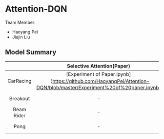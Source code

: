 # Attention-DQN
Team Member: 
- Haoyang Pei
- Jiajin Liu

## Model Summary
|            |                  Selective Attention(Paper)                  |                             DQN                              |                    Attention DQN Method 1                    |                    Attention DQN Method 2                    |
| :--------: | :----------------------------------------------------------: | :----------------------------------------------------------: | :----------------------------------------------------------: | :----------------------------------------------------------: |
| CarRacing  | [Experiment of Paper.ipynb]（https://github.com/HaoyangPei/Attention-DQN/blob/master/Experiment%20of%20paper.ipynb)|                              -                               |                              -                               |                              -                               |
|  Breakout  |                              -                               | [DQN for Breakout_Pytorch.ipynb](https://github.com/HaoyangPei/Attention-DQN/blob/master/DQN%20for%20Breakout_Pytorch.ipynb) | [Attention_DQN for Breakout_Pytorch_method1.ipynb](https://github.com/HaoyangPei/Attention-DQN/blob/master/Attention_DQN%20for%20Breakout_Pytorch_method1.ipynb) | [Attention_DQN for Breakout_Pytorch_method2.ipynb](https://github.com/HaoyangPei/Attention-DQN/blob/master/Attention_DQN%20for%20Breakout_Pytorch_method2.ipynb) |
| Beam Rider |                              -                               | [DQN for Beam Rider_Pytorch.ipynb](https://github.com/HaoyangPei/Attention-DQN/blob/master/DQN%20for%20Beam%20Rider_Pytorch.ipynb) | [Attention_DQN for BeamRider_Pytorch_method1.ipynb](https://github.com/HaoyangPei/Attention-DQN/blob/master/Attention_DQN%20for%20BeamRider_Pytorch_method1.ipynb) | [Attention_DQN for BeamRider_Pytorch_method2.ipynb](https://github.com/HaoyangPei/Attention-DQN/blob/master/Attention_DQN%20for%20BeamRider_Pytorch_method2.ipynb) |
|    Pong    |                              -                               | [DQN for Pong_Pytorch.ipynb](https://github.com/HaoyangPei/Attention-DQN/blob/master/DQN%20for%20Pong_Pytorch.ipynb) | [Attention_DQN for Pong_Pytorch_method1.ipynb](https://github.com/HaoyangPei/Attention-DQN/blob/master/Attention_DQN%20for%20Pong_Pytorch_method1.ipynb) | [Attention_DQN for Pong_Pytorch_method2.ipynb](https://github.com/HaoyangPei/Attention-DQN/blob/master/Attention_DQN%20for%20Pong_Pytorch_method2.ipynb) |





